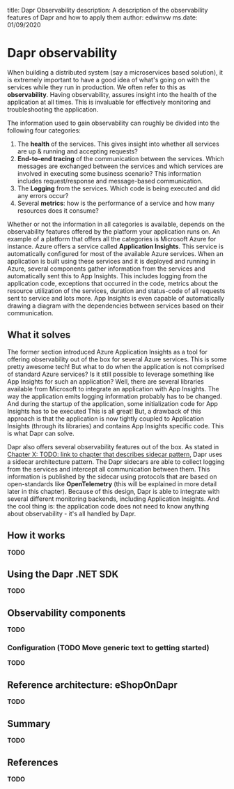 title: Dapr Observability
description: A description of the observability features of Dapr and how to apply them
author: edwinvw
ms.date: 01/09/2020

# Dapr observability

When building a distributed system (say a microservices based solution), it is extremely important to have a good idea of what's going on with the services while they run in production. We often refer to this as **observability**. Having observability, assures insight into the health of the application at all times. This is invaluable for effectively monitoring and troubleshooting the application. 

The information used to gain observability can roughly be divided into the following four categories: 

1. The **health** of the services. This gives insight into whether all services are up & running and accepting requests?
1. **End-to-end tracing** of the communication between the services. Which messages are exchanged between the services and which services are involved in executing some business scenario? This information includes request/response and message-based communication.  
1. The **Logging** from the services. Which code is being executed and did any errors occur?
1. Several **metrics**: how is the performance of a service and how many resources does it consume?

Whether or not the information in all categories is available, depends on the observability features offered by the platform your application runs on. An example of a platform that offers all the categories is Microsoft Azure for instance. Azure offers a service called **Application Insights**. This service is automatically configured for most of the available Azure services. When an application is built using these services and it is deployed and running in Azure, several components gather information from the services and automatically sent this to App Insights. This includes logging from the application code, exceptions that occurred in the code, metrics about the resource utilization of the services, duration and status-code of all requests sent to service and lots more. App Insights is even capable of automatically drawing a diagram with the dependencies between services based on their communication.   

## What it solves

The former section introduced Azure Application Insights as a tool for offering observability out of the box for several Azure services. This is some pretty awesome tech! But what to do when the application is not comprised of standard Azure services? Is it still possible to leverage something like App Insights for such an application? Well, there are several libraries available from Microsoft to integrate an application with App Insights. The way the application emits logging information probably has to be changed. And during the startup of the application, some initialization code for App Insights has to be executed This is all great! But, a drawback of this approach is that the application is now tightly coupled to Application Insights (through its libraries) and contains App Insights specific code. This is what Dapr can solve.

Dapr also offers several observability features out of the box. As stated in [Chapter X: TODO: link to chapter that describes sidecar pattern](#), Dapr uses a sidecar architecture pattern. The Dapr sidecars are able to collect logging from the services and intercept all communication between them. This information is published by the sidecar using protocols that are based on open-standards like **OpenTelemetry** (this will be explained in more detail later in this chapter). Because of this design, Dapr is able to integrate with several different monitoring backends, including Application Insights. And the cool thing is: the application code does not need to know anything about observability - it's all handled by Dapr. 

## How it works

**TODO**

## Using the Dapr .NET SDK

**TODO**

## Observability components

**TODO**

### Configuration (TODO Move generic text to getting started)

**TODO**

## Reference architecture: eShopOnDapr

**TODO**

## Summary

**TODO**

## References

**TODO**